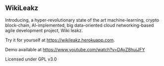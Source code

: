 ## WikiLeakz ##

Introducing, a hyper-revolutionary state of the art machine-learning, crypto block-chain, AI-implemented, big data-oriented cloud networking-based agile development project, Wiki leakz.

Try it for yourself at https://wikileakz.herokuapp.com.

Demo available at https://www.youtube.com/watch?v=DAyZ8hujJFY

Licensed under GPL v3.0
